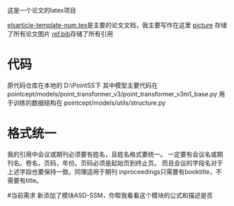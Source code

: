这是一个论文的latex项目

[elsarticle-template-num.tex](elsarticle-template-num.tex)是主要的论文文档，我主要写作在这里
[picture](picture) 存储了所有论文图片
[ref.bib](ref.bib)存储了所有引用

# 代码
原代码仓库在本地的
D:\PointSS下
其中模型主要代码在
pointcept/models/point_transformer_v3/point_transformer_v3m1_base.py
用于训练的数据结构在
pointcept/models/utils/structure.py

# 格式统一
我的引用中会议或期刊必须要有姓名，且姓名格式要统一。
一定要有会议名或期刊名。卷名，页码，年份。页码必须是起始页到终止页。
而且会议的字段名对于上述字段也要保持一致。同理适用于期刊
inproceedings只需要有booktitle，不需要有title。

#当前需求
新添加了模块ASD-SSM，你帮我看看这个模块的公式和描述是否

